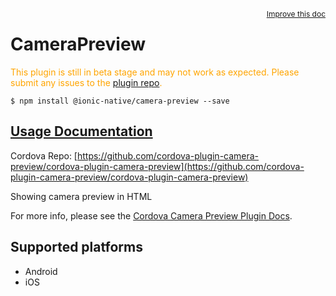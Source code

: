 
<a style="float:right;font-size:12px;" href="http://github.com/driftyco/ionic-native/edit/master/src/@ionic-native/plugins/camera-preview/index.ts#L21">
  Improve this doc
</a>

# CameraPreview
<!-- end header block -->

<p style="color:orange">
  This plugin is still in beta stage and may not work as expected. Please
  submit any issues to the <a target="_blank"
  href="/issues">plugin repo</a>.
</p>

```
$ npm install @ionic-native/camera-preview --save
```

## [Usage Documentation](https://ionicframework.com/docs/v2/native/camera-preview/)

Cordova Repo: [https://github.com/cordova-plugin-camera-preview/cordova-plugin-camera-preview](https://github.com/cordova-plugin-camera-preview/cordova-plugin-camera-preview)

<!-- description -->
Showing camera preview in HTML

For more info, please see the [Cordova Camera Preview Plugin Docs](https://github.com/cordova-plugin-camera-preview/cordova-plugin-camera-preview).

<!-- @platforms tag -->
## Supported platforms

- Android
- iOS

<!-- @platforms tag end -->
<!-- end for prop in method.decorators[0].argumentInfo -->
<!-- end content block -->
<!-- end body block -->
